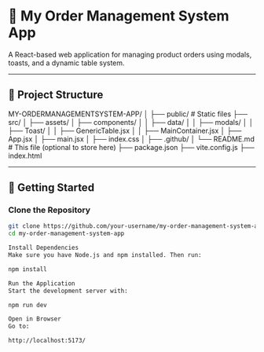 # 🛒 My Order Management System App

A React-based web application for managing product orders using modals, toasts, and a dynamic table system.

---

## 📁 Project Structure

MY-ORDERMANAGEMENTSYSTEM-APP/
│
├── public/ # Static files
├── src/
│ ├── assets/
│ ├── components/
│ │ ├── data/
│ │ ├── modals/
│ │ ├── Toast/
│ │ ├── GenericTable.jsx
│ │ ├── MainContainer.jsx
│ ├── App.jsx
│ ├── main.jsx
│ ├── index.css
│
├── .github/
│ └── README.md # This file (optional to store here)
├── package.json
├── vite.config.js
├── index.html

---

## 🚀 Getting Started

### Clone the Repository

```bash
git clone https://github.com/your-username/my-order-management-system-app.git
cd my-order-management-system-app

Install Dependencies
Make sure you have Node.js and npm installed. Then run:

npm install

Run the Application
Start the development server with:

npm run dev

Open in Browser
Go to:

http://localhost:5173/

